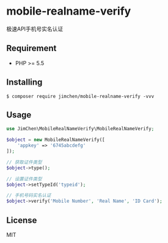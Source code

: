 # mobile-realname-verify

极速API手机号实名认证

## Requirement

- PHP >= 5.5

## Installing

```shell
$ composer require jimchen/mobile-realname-verify -vvv
```

## Usage

```php
use JimChen\MobileRealNameVerify\MobileRealNameVerify;

$object = new MobileRealNameVerify([
    'appkey' => '6745abcdefg'
]);

// 获取证件类型
$object->type();

// 设置证件类型
$object->setTypeId('typeid');

// 手机号码实名认证
$object->verify('Mobile Number', 'Real Name', 'ID Card');
```

## License

MIT
